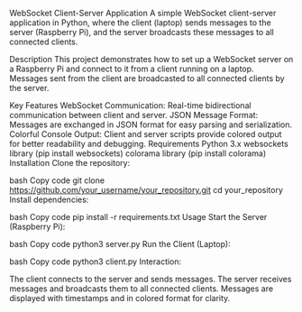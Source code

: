 WebSocket Client-Server Application
A simple WebSocket client-server application in Python, where the client (laptop) sends messages to the server (Raspberry Pi), and the server broadcasts these messages to all connected clients.



Description
This project demonstrates how to set up a WebSocket server on a Raspberry Pi and connect to it from a client running on a laptop. Messages sent from the client are broadcasted to all connected clients by the server.

Key Features
WebSocket Communication: Real-time bidirectional communication between client and server.
JSON Message Format: Messages are exchanged in JSON format for easy parsing and serialization.
Colorful Console Output: Client and server scripts provide colored output for better readability and debugging.
Requirements
Python 3.x
websockets library (pip install websockets)
colorama library (pip install colorama)
Installation
Clone the repository:

bash
Copy code
git clone https://github.com/your_username/your_repository.git
cd your_repository
Install dependencies:

bash
Copy code
pip install -r requirements.txt
Usage
Start the Server (Raspberry Pi):

bash
Copy code
python3 server.py
Run the Client (Laptop):

bash
Copy code
python3 client.py
Interaction:

The client connects to the server and sends messages.
The server receives messages and broadcasts them to all connected clients.
Messages are displayed with timestamps and in colored format for clarity.
